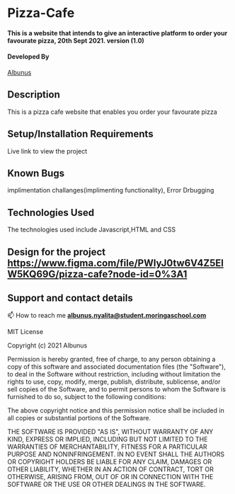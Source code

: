 # Pizza-Cafe
#### This is a website that intends to give an interactive platform to order your favourate pizza, 20th Sept 2021. version (1.0)
#### Developed By 
[Albunus](https://github.com/albunus)

## Description
 This is a pizza cafe website that enables you order your favourate pizza
 
## Setup/Installation Requirements

Live link to view the project

## Known Bugs
implimentation challanges(implimenting  functionality), Error Drbugging

## Technologies Used
The technologies used include Javascript,HTML and CSS 

 ## Design for the project https://www.figma.com/file/PWIyJ0tw6V4Z5ElW5KQ69G/pizza-cafe?node-id=0%3A1
 

## Support and contact details
📫 How to reach me **albunus.nyalita@student.moringaschool.com**

MIT License

Copyright (c) 2021 Albunus

Permission is hereby granted, free of charge, to any person obtaining a copy
of this software and associated documentation files (the "Software"), to deal
in the Software without restriction, including without limitation the rights
to use, copy, modify, merge, publish, distribute, sublicense, and/or sell
copies of the Software, and to permit persons to whom the Software is
furnished to do so, subject to the following conditions:

The above copyright notice and this permission notice shall be included in all
copies or substantial portions of the Software.

THE SOFTWARE IS PROVIDED "AS IS", WITHOUT WARRANTY OF ANY KIND, EXPRESS OR
IMPLIED, INCLUDING BUT NOT LIMITED TO THE WARRANTIES OF MERCHANTABILITY,
FITNESS FOR A PARTICULAR PURPOSE AND NONINFRINGEMENT. IN NO EVENT SHALL THE
AUTHORS OR COPYRIGHT HOLDERS BE LIABLE FOR ANY CLAIM, DAMAGES OR OTHER
LIABILITY, WHETHER IN AN ACTION OF CONTRACT, TORT OR OTHERWISE, ARISING FROM,
OUT OF OR IN CONNECTION WITH THE SOFTWARE OR THE USE OR OTHER DEALINGS IN THE
SOFTWARE.
